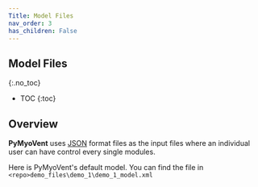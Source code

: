 ```yaml
---
Title: Model Files
nav_order: 3
has_children: False
---
```

## Model Files
{:.no_toc}

* TOC
{:toc}
## Overview
**PyMyoVent** uses [JSON](http://en.wikipedia.org/wiki/JSON#:~:text=JavaScript%20Object%20Notation%20(JSON%2C%20pronounced,or%20any%20other%20serializable%20value).) format files as the input files where an individual user can have control every single modules.

Here is PyMyoVent's default model. You can find the file in
`<repo>demo_files\demo_1\demo_1_model.xml`
